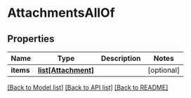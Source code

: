 # AttachmentsAllOf

## Properties
Name | Type | Description | Notes
------------ | ------------- | ------------- | -------------
**items** | [**list[Attachment]**](Attachment.md) |  | [optional] 

[[Back to Model list]](../README.md#documentation-for-models) [[Back to API list]](../README.md#documentation-for-api-endpoints) [[Back to README]](../README.md)


